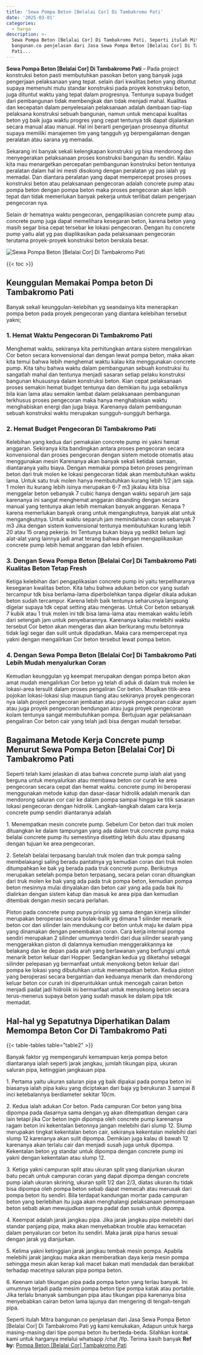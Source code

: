 ```yaml
---
title: 'Sewa Pompa Beton [Belalai Cor] Di Tambakromo Pati'
date: '2025-03-01'
categories:
  - harga
description: >-
  Sewa Pompa Beton [Belalai Cor] Di Tambakromo Pati. Seperti itulah Mitra
  bangunan.co penjelasan dari Jasa Sewa Pompa Beton [Belalai Cor] Di Tambakromo
  Pati...
---
```


**Sewa Pompa Beton \[Belalai Cor\] Di Tambakromo Pati** – Pada project konstruksi beton pasti membutuhkan pasokan beton yang banyak juga pengerjaan pelaksanaan yang tepat. selain dari kwalitas beton yang dituntut supaya memenuhi mutu standar konstruksi pada proyek konstruksi beton, juga dituntut waktu yang tepat dalam progresnya. Tentunya supaya budget dari pembangunan tidak membengkak dan tidak menjadi mahal. Kualitas dan kecepatan dalam penyelesaian pelaksanaan adalah dambaan tiap-tiap pelaksana konstruksi sebuah bangunan, namun untuk mencapai kualitas beton yg baik juga waktu progres yang cepat tentunya tdk dapat dijalankan secara manual atau manual. Hal ini berarti pengerjaan prosesnya dituntut supaya memiliki manajemen tim yang tangguh yg berpengalaman dengan peralatan atau sarana yg memadai.

Sekarang ini banyak sekali kelengkapan konstruksi yg bisa mendorong dan menyegerakan pelaksanaan proses konstruksi bangunan itu sendiri. Kalau kita mau menargetkan percepatan pembangunan konstruksi beton tentunya peralatan dalam hal ini mesti disokong dengan peralatan yg pas ialah yg memadai. Dan diantara peralatan yang dapat mempercepat proses proses konstruksi beton atau pelaksanaan pengecoran adalah concrete pump atau pompa beton dengan pompa beton maka proses pengecoran akan lebih tepat dan tidak memerlukan banyak pekerja untuk terlibat dalam pengerjaan pengecoran nya.

Selain dr hematnya waktu pengecoran, pengaplikasian concrete pump atau concrete pump juga dapat memelihara kesegaran beton, karena beton yang masih segar bisa cepat tersebar ke lokasi pengecoran. Dengan itu concrete pump yaitu alat yg pas diaplikasikan pada pelaksanaan pengecoran terutama proyek-proyek konstruksi beton berskala besar.

![Sewa Pompa Beton [Belalai Cor] Di Tambakromo Pati](/images/sewa-concrete-pump-18.png)

{{< toc >}}

## Keunggulan Memakai Pompa beton Di Tambakromo Pati

Banyak sekali keunggulan-kelebihan yg seandainya kita menerapkan pompa beton pada proyek pengecoran yang diantara kelebihan tersebut yakni;

### 1\. Hemat Waktu Pengecoran Di Tambakromo Pati

Menghemat waktu, sekiranya kita perhitungkan antara sistem mengalirkan Cor beton secara konvensional dan dengan lewat pompa beton, maka akan kita temui bahwa lebih menghemat waktu kalau kita menggunakan concrete pump. Kita tahu bahwa waktu dalam pembangunan sebuah konstruksi itu sangatlah mahal dan tentunya menjadi sasaran setiap pelaku konstruksi bangunan khususnya dalam konstruksi beton. Kian cepat pelaksanaan proses semakin hemat budget tentunya dan demikian itu juga sebaliknya bila kian lama atau semakin lambat dalam pelaksanaan pembangunan terkhusus proses pengecoran maka hanya menghabiskan waktu menghabiskan energi dan juga biaya. Karenanya dalam pembangunan sebuah konstruksi waktu merupakan sungguh-sungguh berharga.

### 2\. Hemat Budget Pengecoran Di Tambakromo Pati

Kelebihan yang kedua dari pemakaian concrete pump ini yakni hemat anggaran. Sekiranya kita bandingkan antara proses pengecoran secara konvensional dan proses pengecoran dengan sistem metode otomatis atau menggunakan mesin Karenanya akan banyak sekali ketidak samaan, diantaranya yaitu biaya. Dengan memakai pompa beton proses pengiriman beton dari truk molen ke lokasi pengecoran tidak akan membutuhkan waktu lama. Untuk satu truk molen hanya membutuhkan kurang lebih 1/2 jam saja. 1 molen itu kurang lebih isinya merupakan 6-7 m3 jikalau kita bisa menggelar beton sebanyak 7 cubic hanya dengan waktu separuh jam saja karenanya ini sangat menghemat anggaran dibanding dengan secara manual yang tentunya akan lebih memakan banyak anggaran. Kenapa ? karena memerlukan banyak orang untuk mengangkutnya, banyak alat untuk mengangkutnya. Untuk waktu separuh jam memindahkan coran sebanyak 7 m3 Jika dengan sistem konvensional tentunya membutuhkan kurang lebih 20 atau 15 orang pekerja. Ini Tentunya bukan biaya yg sedikit belum lagi alat-alat yang lainnya jadi amat terang bahwa dengan mengaplikasikan concrete pump lebih hemat anggaran dan lebih efisien.

### 3\. Dengan Sewa Pompa Beton \[Belalai Cor\] Di Tambakromo Pati Kualitas Beton Tetap Fresh

Ketiga kelebihan dari pengaplikasian concrete pump ini yaitu terpeliharanya kesegaran kwalitas beton. Kita tahu bahwa adukan beton cor yang sudah tercampur tdk bisa berlama-lama diperbolehkan tanpa digelar dikala adukan beton sudah tercampur. Karena lebih baik tentunya seharusnya langsung digelar supaya tdk cepat setting atau mengeras. Untuk Cor beton sebanyak 7 kubik atau 1 truk molen ini tdk bisa lama-lama atau memakan waktu lebih dari setengah jam untuk penyebarannya. Karenanya kalau melebihi waktu tersebut Cor beton akan mengeras dan akan berkurang mutu betonnya tidak lagi segar dan sulit untuk dipadatkan. Maka cara mempercepat nya yakni dengan mengalirkan Cor beton tersebut lewat pompa beton.

### 4\. Dengan Sewa Pompa Beton \[Belalai Cor\] Di Tambakromo Pati Lebih Mudah menyalurkan Coran

Kemudian keunggulan yg keempat merupakan dengan pompa beton akan amat mudah mengalirkan Cor beton yg telah di aduk di dalam truk molen ke lokasi-area tersulit dalam proses pengaliran Cor beton. Misalkan titik-area pojokan lokasi-lokasi slup maupun tiang atau sekiranya proyek pengecoran nya ialah project pengecoran jembatan atau proyek pengecoran cakar ayam atau juga proyek pengecoran bendungan atau juga proyek pengecoran kolam tentunya sangat membutuhkan pompa. Bertujuan agar pelaksanaan pengaliran Cor beton cair yang telah jadi bisa dengan mudah tersebar.

## Bagaimana Metode Kerja Concrete pump Menurut Sewa Pompa Beton \[Belalai Cor\] Di Tambakromo Pati

Seperti telah kami jelaskan di atas bahwa concrete pump ialah alat yang berguna untuk menyalurkan atau membawa beton cor curah ke area pengecoran secara cepat dan hemat waktu. concrete pump ini beroperasi menggunakan metode katup dan dasar-dasar hidrolik adalah menarik dan mendorong saluran cor cair ke dalam pompa sampai hingga ke titik sasaran lokasi pengecoran dengan hidrolik. Langkah-langkah dalam cara kerja concrete pump sendiri diantaranya adalah

1\. Menempatkan mesin concrete pump. Sebelum Cor beton dari truk molen dituangkan ke dalam tampungan yang ada dalam truk concrete pump maka belalai concrete pump itu semestinya disetting lebih dulu atau dipasang dengan tujuan ke area pengecoran.

2\. Setelah belalai terpasang barulah truk molen dan truk pompa saling membelakangi saling beradu pantatnya yg kemudian coran dari truk molen ditumpahkan ke bak yg berada pada truk concrete pump. Berikutnya merupakan setelah pompa beton terpasang, secara pelan coran dituangkan dari truk molen ke bak yang ada pada truk pompa beton, kemudian pompa beton mesinnya mulai dinyalakan dan beton cair yang ada pada bak itu dialirkan dengan sistem katup dan masuk ke area pipa dan kemudian ditembak dengan mesin secara perlahan.

Piston pada concrete pump punya prinsip yg sama dengan kinerja silinder merupakan beroperasi secara bolak-balik yg dimana 1 silinder menarik beton cor dan silinder lain mendukung cor beton untuk maju ke dalam pipa yang dinamakan dengan penembakan coran. Cara kerja internal pompa sendiri merupakan 2 silinder umumnya terdiri dari dua silinder searah yang menggerakkan piston di dalamnya kemudian menggerakkannya ke belakang dan ke depan pada arah yang berlawanan yang berfungsi untuk menarik beton keluar dari Hopper. Sedangkan kedua yg diketahui sebagai silinder pelepasan yg bermanfaat untuk menyokong beton keluar dari pompa ke lokasi yang dibutuhkan untuk menempatkan beton. Kedua piston yang beroperasi secara bergantian dan keduanya menarik dan mendorong keluar beton cor curah ini diperuntukkan untuk mencegah cairan beton menjadi padat jadi hidrolik ini bermanfaat untuk menyokong beton secara terus-menerus supaya beton yang sudah masuk ke dalam pipa tdk memadat.

## Hal-hal yg Sepatutnya Diperhatikan Dalam Memompa Beton Cor Di Tambakromo Pati

{{< table-tables table="table2" >}}

Banyak faktor yg mempengaruhi kemampuan kerja pompa beton diantaranya ialah seperti jarak jangkau, jumlah tikungan pipa, ukuran saluran pipa, ketinggian jangkauan pipa.

1\. Pertama yaitu ukuran saluran pipa yg baik dipakai pada pompa beton ini biasanya ialah pipa kaku yang diciptakan dari baja yg berukuran 3 sampai 8 inci ketebalannya berdiameter sekitar 10cm.

2\. Kedua ialah adukan Cor beton. Pada campuran Cor beton yang bisa dipompa pada dasarnya sama dengan yg akan ditempatkan dengan cara lain tetapi jika Cor beton ingin dipompa oleh concrete pump karenanya ragam beton ini kekentalan betonnya jangan melebihi dari slump 12. Slump merupakan tingkat kekentalan beton cair, sekiranya kekentalan melebihi dari slump 12 karenanya akan sulit dipompa. Demikian juga kalau di bawah 12 karenanya akan terlalu cair dan menjadi susah juga untuk dipompa. Kekentalan beton yg standar untuk dipompa dengan concrete pump ini yakni dengan kekentalan atau slump 12.

3\. Ketiga yakni campuran split atau ukuran split yang dianjurkan ukuran batu pecah untuk campuran coran yang dapat dipompa dengan concrete pump ialah ukuran skrining, ukuran split 1/2 dan 2/3, diatas ukuran itu tidak bisa dipompa oleh pompa beton sebab dapat memecah atau merusak dari pompa beton itu sendiri. Bila terdapat kandungan mortar pada campuran beton yang berlebihan itu juga akan menghalangi pelaksanaan pemompaan beton sebab akan mewujudkan segera padat dan susah untuk dipompa.

4\. Keempat adalah jarak jangkau pipa. Jika jarak jangkau pipa melebihi dari standar panjang pipa, maka akan menyebabkan trouble atau kemacetan dalam penyaluran cor beton itu sendiri. Maka jarak pipa harus sesuai dengan jarak yg dianjurkan.

5\. Kelima yakni ketinggian jarak jangkau tembak mesin pompa. Apabila melebihi jarak jangkau maka akan memberatkan daya kerja mesin pompa sehingga mesin akan kerap kali macet bakan mati mendadak dan berakibat terhadap macetnya saluran pipa pompa beton.

6\. Keenam ialah tikungan pipa pada pompa beton yang terlau banyak. Ini umumnya terjadi pada mesim pompa beton tipe pompa katak atau portable. Jika terlalu bnanyak sambungan pipa atau tikungan pipa karenanya bisa menyebabkan cairan beton lama lajunya dan mengering di tengah-tengah pipa.

Seperti itulah Mitra bangunan.co penjelasan dari Jasa Sewa Pompa Beton \[Belalai Cor\] Di Tambakromo Pati yg kami kemukakan, Adapun untuk harga masing-masing dari tipe pompa beton itu berbeda-beda. Silahkan kontak kami untuk harganya melalui whatsapp /chat /tlp. Terima kasih banyak
**Ref by:** [Pompa Beton [Belalai Cor] Tambakromo Pati](https://id.wikipedia.org/wiki/Pompa)
